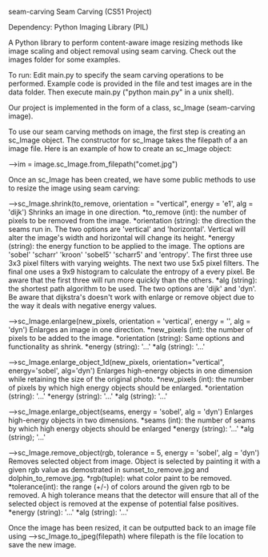 seam-carving
Seam Carving (CS51 Project)

Dependency: Python Imaging Library (PIL)

A Python library to perform content-aware image resizing methods like image scaling and object removal using seam carving. Check out the images folder for some examples.

To run: Edit main.py to specify the seam carving operations to be performed. Example code is provided in the file and test images are in the data folder. Then execute main.py ("python main.py" in a unix shell).

Our project is implemented in the form of a class, sc_Image (seam-carving image).

To use our seam carving methods on image, the first step is creating an sc_Image object. The constructor for sc_Image takes the filepath of a an image file. Here is an example of how to create an sc_Image object:

-->im = image.sc_Image.from_filepath("comet.jpg")

Once an sc_Image has been created, we have some public methods to use to resize the image using seam carving:

-->sc_Image.shrink(to_remove, orientation = "vertical", energy = 'e1', alg = 'dijk') Shrinks an image in one direction. *to_remove (int): the number of pixels to be removed from the image. *orientation (string): the direction the seams run in. The two options are 'vertical' and 'horizontal'. Vertical will alter the image's width and horizontal will change its height. *energy (string): the energy function to be applied to the image. The options are 'sobel' 'scharr' 'kroon' 'sobel5' 'scharr5' and 'entropy'. The first three use 3x3 pixel filters with varying weights. The next two use 5x5 pixel filters. The final one uses a 9x9 histogram to calculate the entropy of a every pixel. Be aware that the first three will run more quickly than the others. *alg (string): the shortest path algorithm to be used. The two options are 'dijk' and 'dyn'. Be aware that dijkstra's doesn't work with enlarge or remove object due to the way it deals with negative energy values.

-->sc_Image.enlarge(new_pixels, orientation = 'vertical', energy = '', alg = 'dyn') Enlarges an image in one direction. *new_pixels (int): the number of pixels to be added to the image. *orientation (string): Same options and functionality as shrink. *energy (string): '...' *alg (string): '...'

-->sc_Image.enlarge_object_1d(new_pixels, orientation="vertical", energy='sobel', alg='dyn') Enlarges high-energy objects in one dimension while retaining the size of the original photo. *new_pixels (int): the number of pixels by which high energy objects should be enlarged. *orientation (string): '...' *energy (string): '...' *alg (string): '...'

-->sc_Image.enlarge_object(seams, energy = 'sobel', alg = 'dyn') Enlarges high-energy objects in two dimensions. *seams (int): the number of seams by which high energy objects should be enlarged *energy (string): '...' *alg (string); '...'

-->sc_Image.remove_object(rgb, tolerance = 5, energy = 'sobel', alg = 'dyn') Removes selected object from image. Object is selected by painting it with a given rgb value as demostrated in sunset_to_remove.jpg and dolphin_to_remove.jpg. *rgb(tuple): what color paint to be removed. *tolerance(int): the range (+/-) of colors around the given rgb to be removed. A high tolerance means that the detector will ensure that all of the selected object is removed at the expense of potential false positives. *energy (string): '...' *alg (string): '...'

Once the image has been resized, it can be outputted back to an image file using -->sc_Image.to_jpeg(filepath) where filepath is the file location to save the new image.